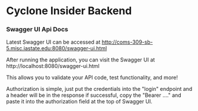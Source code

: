 # Cyclone Insider Backend

### Swagger UI Api Docs

Latest Swagger UI can be accessed at http://coms-309-sb-5.misc.iastate.edu:8080/swagger-ui.html

After running the application, you can visit the Swagger UI at http://localhost:8080/swagger-ui.html

This allows you to validate your API code, test functionality, and more!

Authorization is simple, just put the credentials into the "login" endpoint and a header will be in the response if successful, copy the "Bearer ...." and paste it into the authorization field at the top of Swagger UI.